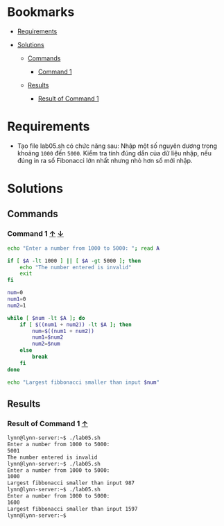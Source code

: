 <a name="bookmarks"/>

# Bookmarks

- [Requirements](#requirements)

- [Solutions](#solutions)

	- [Commands](#commands)
		- [Command 1](#command-1)

	- [Results](#results)
		- [Result of Command 1](#result-1)

<a name="requirements"/>

# Requirements

- Tạo file lab05.sh có chức năng sau: Nhập một số nguyên dương trong khoảng `1000` đến `5000`. Kiểm tra tính đúng dắn của dữ liệu nhập, nếu đúng in ra số Fibonacci lớn nhất nhưng nhỏ hơn số mới nhập.


<a name="solutions"/>

# Solutions 

<a name="commands"/>

## Commands

<a name="command-1"/>

### Command 1 [↑](#bookmarks) [↓](#result-1)

```sh
echo "Enter a number from 1000 to 5000: "; read A

if [ $A -lt 1000 ] || [ $A -gt 5000 ]; then
	echo "The number entered is invalid"
	exit
fi

num=0
num1=0
num2=1

while [ $num -lt $A ]; do
    if [ $((num1 + num2)) -lt $A ]; then
        num=$((num1 + num2))
        num1=$num2
        num2=$num
    else
        break
    fi
done

echo "Largest fibbonacci smaller than input $num"
```

<a name="results"/>

## Results

<a name="result-1"/>

### Result of Command 1 [↑](#command-1)

```sh
lynn@lynn-server:~$ ./lab05.sh
Enter a number from 1000 to 5000: 
5001
The number entered is invalid
lynn@lynn-server:~$ ./lab05.sh
Enter a number from 1000 to 5000: 
1000
Largest fibbonacci smaller than input 987
lynn@lynn-server:~$ ./lab05.sh
Enter a number from 1000 to 5000: 
1600
Largest fibbonacci smaller than input 1597
lynn@lynn-server:~$ 
```

